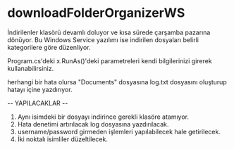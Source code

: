 # downloadFolderOrganizerWS


İndirilenler klasörü devamlı doluyor ve kısa sürede çarşamba pazarına dönüyor. Bu Windows Service yazılımı ise indirilen dosyaları belirli kategorilere göre düzenliyor.

Program.cs'deki x.RunAs()'deki parametreleri kendi bilgilerinizi girerek kullanabilirsiniz.

herhangi bir hata olursa "Documents" dosyasına log.txt dosyasını oluşturup hatayı içine yazdırıyor.


--  YAPILACAKLAR  --
1. Aynı isimdeki bir dosyayı indirince gerekli klasöre atamıyor.
2. Hata denetimi artırılacak log dosyasına yazdırılacak.
3. username/password girmeden işlemleri yapılabilecek hale getirilecek.
4. İki noktalı isimliler düzeltilecek.
